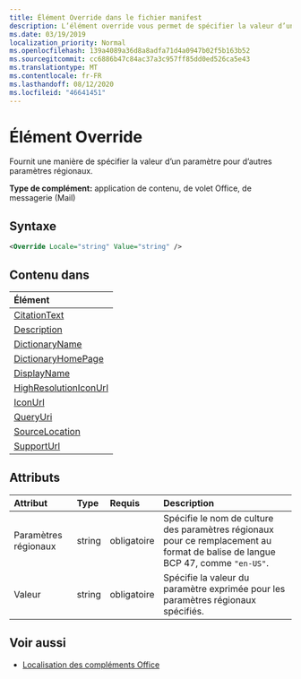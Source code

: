 ```yaml
---
title: Élément Override dans le fichier manifest
description: L’élément override vous permet de spécifier la valeur d’un paramètre pour des paramètres régionaux supplémentaires.
ms.date: 03/19/2019
localization_priority: Normal
ms.openlocfilehash: 139a4089a36d8a8adfa71d4a0947b02f5b163b52
ms.sourcegitcommit: cc6886b47c84ac37a3c957ff85dd0ed526ca5e43
ms.translationtype: MT
ms.contentlocale: fr-FR
ms.lasthandoff: 08/12/2020
ms.locfileid: "46641451"
---
```

# <a name="override-element"></a>Élément Override

Fournit une manière de spécifier la valeur d’un paramètre pour d’autres paramètres régionaux.

**Type de complément:** application de contenu, de volet Office, de messagerie (Mail)

## <a name="syntax"></a>Syntaxe

```XML
<Override Locale="string" Value="string" />
```

## <a name="contained-in"></a>Contenu dans

|Élément|
|:-----|
|[CitationText](citationtext.md)|
|[Description](description.md)|
|[DictionaryName](dictionaryname.md)|
|[DictionaryHomePage](dictionaryhomepage.md)|
|[DisplayName](displayname.md)|
|[HighResolutionIconUrl](highresolutioniconurl.md)|
|[IconUrl](iconurl.md)|
|[QueryUri](queryuri.md)|
|[SourceLocation](sourcelocation.md)|
|[SupportUrl](supporturl.md)|

## <a name="attributes"></a>Attributs

|Attribut|Type|Requis|Description|
|:-----|:-----|:-----|:-----|
|Paramètres régionaux|string|obligatoire|Spécifie le nom de culture des paramètres régionaux pour ce remplacement au format de balise de langue BCP 47, comme `"en-US"`.|
|Valeur|string|obligatoire|Spécifie la valeur du paramètre exprimée pour les paramètres régionaux spécifiés.|

## <a name="see-also"></a>Voir aussi

- [Localisation des compléments Office](../../develop/localization.md)
